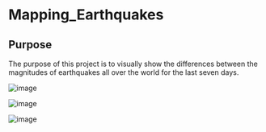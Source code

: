 # Mapping_Earthquakes

## Purpose
The purpose of this project is to visually show the differences between the magnitudes of earthquakes all over the world for the last seven days.

![image](https://user-images.githubusercontent.com/107078763/190030625-a332ef05-fcb9-4be2-bd7e-d21b3a000f9b.png)

![image](https://user-images.githubusercontent.com/107078763/190030731-b86812a5-8112-45a0-86f7-0932db3f4001.png)

![image](https://user-images.githubusercontent.com/107078763/190030864-1ad6332b-9aea-472b-b486-191587065e69.png)
